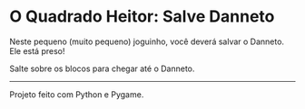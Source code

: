 # O Quadrado Heitor: Salve Danneto

Neste pequeno (muito pequeno) joguinho, você deverá salvar o Danneto. Ele está preso!

Salte sobre os blocos para chegar até o Danneto.

---

Projeto feito com Python e Pygame.
